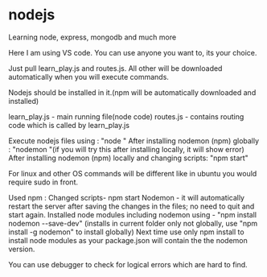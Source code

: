 # nodejs
Learning node, express, mongodb and much more

Here I am using VS code. You can use anyone you want to, its your choice.

Just pull learn_play.js and routes.js.
All other will be downloaded automatically when you will execute commands.

Nodejs should be installed in it.(npm will be automatically downloaded and installed)

learn_play.js - main running file(node code)
routes.js - contains routing code which is called by learn_play.js

Execute nodejs files using : "node <file name>"
After installing nodemon (npm) globally : "nodemon <file name>"(if you will try this after installing locally, it will show error)
After installing nodemon (npm) locally and changing scripts: "npm start"

For linux and other OS commands will be different like in ubuntu you would require sudo in front.

Used npm :
    Changed scripts-
        npm start
    Nodemon - it will automatically restart the server after saving the changes in the files; no need to quit and start again.
    Installed node modules including nodemon using - "npm install nodemon --save-dev" (installs in current folder only not globally,
                                                                                      use "npm install -g nodemon" to install globally)
    Next time use only npm install to install node modules as your package.json will contain the the nodemon version.

You can use debugger to check for logical errors which are hard to find.


  
